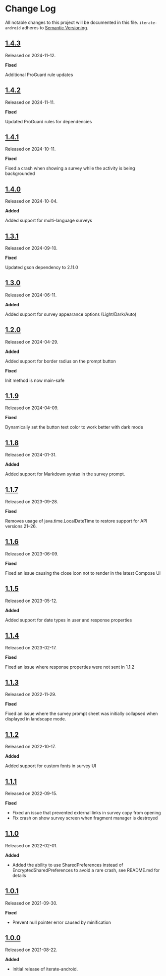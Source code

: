 # Change Log

All notable changes to this project will be documented in this file.
`iterate-android` adheres to [Semantic Versioning](https://semver.org/).

## [1.4.3](https://github.com/iteratehq/iterate-android/releases/tag/v1.4.3)

Released on 2024-11-12.

**Fixed**

Additional ProGuard rule updates

## [1.4.2](https://github.com/iteratehq/iterate-android/releases/tag/v1.4.2)

Released on 2024-11-11.

**Fixed**

Updated ProGuard rules for dependencies

## [1.4.1](https://github.com/iteratehq/iterate-android/releases/tag/v1.4.1)

Released on 2024-10-11.

**Fixed**

Fixed a crash when showing a survey while the activity is being backgrounded

## [1.4.0](https://github.com/iteratehq/iterate-android/releases/tag/v1.4.0)

Released on 2024-10-04.

**Added**

Added support for multi-language surveys

## [1.3.1](https://github.com/iteratehq/iterate-android/releases/tag/v1.3.1)

Released on 2024-09-10.

**Fixed**

Updated gson dependency to 2.11.0

## [1.3.0](https://github.com/iteratehq/iterate-android/releases/tag/v1.3.0)

Released on 2024-06-11.

**Added**

Added support for survey appearance options (Light/Dark/Auto)

## [1.2.0](https://github.com/iteratehq/iterate-android/releases/tag/v1.2.0)

Released on 2024-04-29.

**Added**

Added support for border radius on the prompt button

**Fixed**

Init method is now main-safe

## [1.1.9](https://github.com/iteratehq/iterate-android/releases/tag/v1.1.9)

Released on 2024-04-09.

**Fixed**

Dynamically set the button text color to work better with dark mode

## [1.1.8](https://github.com/iteratehq/iterate-android/releases/tag/v1.1.8)

Released on 2024-01-31.

**Added**

Added support for Markdown syntax in the survey prompt.

## [1.1.7](https://github.com/iteratehq/iterate-android/releases/tag/v1.1.7)

Released on 2023-09-28.

**Fixed**

Removes usage of java.time.LocalDateTime to restore support for API versions 21–26. 

## [1.1.6](https://github.com/iteratehq/iterate-android/releases/tag/v1.1.6)

Released on 2023-06-09.

**Fixed**

Fixed an issue causing the close icon not to render in the latest Compose UI

## [1.1.5](https://github.com/iteratehq/iterate-android/releases/tag/v1.1.5)

Released on 2023-05-12.

**Added**

Added support for date types in user and response properties

## [1.1.4](https://github.com/iteratehq/iterate-android/releases/tag/v1.1.4)

Released on 2023-02-17.

**Fixed**

Fixed an issue where response properties were not sent in 1.1.2

## [1.1.3](https://github.com/iteratehq/iterate-android/releases/tag/v1.1.3)

Released on 2022-11-29.

**Fixed**

Fixed an issue where the survey prompt sheet was initially collapsed when displayed in landscape mode.


## [1.1.2](https://github.com/iteratehq/iterate-android/releases/tag/v1.1.2)

Released on 2022-10-17.

**Added**

Added support for custom fonts in survey UI

## [1.1.1](https://github.com/iteratehq/iterate-android/releases/tag/v1.1.1)

Released on 2022-09-15.

**Fixed**

- Fixed an issue that prevented external links in survey copy from opening
- Fix crash on show survey screen when fragment manager is destroyed

## [1.1.0](https://github.com/iteratehq/iterate-android/releases/tag/v1.1.0)

Released on 2022-02-01.

**Added**

- Added the ability to use SharedPreferences instead of EncryptedSharedPreferences to avoid a rare crash, see README.md for details

## [1.0.1](https://github.com/iteratehq/iterate-android/releases/tag/v1.0.1)

Released on 2021-09-30.

**Fixed**

- Prevent null pointer error caused by minification

## [1.0.0](https://github.com/iteratehq/iterate-android/releases/tag/v1.0.0)

Released on 2021-08-22.

**Added**

- Initial release of iterate-android.
